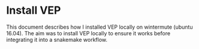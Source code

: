# Install VEP

This document describes how I installed VEP locally on wintermute (ubuntu 16.04). The aim was to install VEP locally to ensure it works before integrating it into a snakemake workflow.